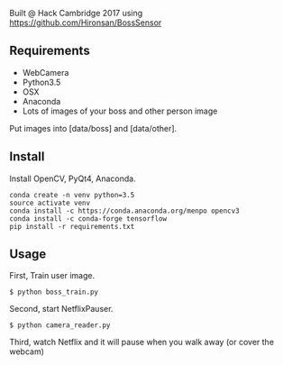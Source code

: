 Built @ Hack Cambridge 2017 using https://github.com/Hironsan/BossSensor

## Requirements

* WebCamera
* Python3.5
* OSX
* Anaconda
* Lots of images of your boss and other person image

Put images into [data/boss] and [data/other].

## Install
Install OpenCV, PyQt4, Anaconda.

```
conda create -n venv python=3.5
source activate venv
conda install -c https://conda.anaconda.org/menpo opencv3
conda install -c conda-forge tensorflow
pip install -r requirements.txt
```

## Usage
First, Train user image.

```
$ python boss_train.py
```


Second, start NetflixPauser.

```
$ python camera_reader.py
```

Third, watch Netflix and it will pause when you walk away (or cover the webcam)
